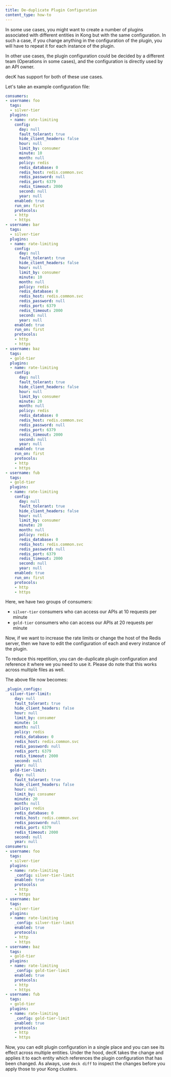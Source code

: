 ```yaml
---
title: De-duplicate Plugin Configuration
content_type: how-to
---
```


In some use cases, you might want to create a number of plugins associated with
different entities in Kong but with the same configuration. In such a case,
if you change anything in the configuration of the plugin, you will have to
repeat it for each instance of the plugin.

In other use cases, the plugin configuration could be decided by a different
team (Operations in some cases), and the configuration is directly used by
an API owner.

decK has support for both of these use cases.

Let's take an example configuration file:

```yaml
consumers:
- username: foo
  tags:
  - silver-tier
  plugins:
  - name: rate-limiting
    config:
      day: null
      fault_tolerant: true
      hide_client_headers: false
      hour: null
      limit_by: consumer
      minute: 10
      month: null
      policy: redis
      redis_database: 0
      redis_host: redis.common.svc
      redis_password: null
      redis_port: 6379
      redis_timeout: 2000
      second: null
      year: null
    enabled: true
    run_on: first
    protocols:
    - http
    - https
- username: bar
  tags:
  - silver-tier
  plugins:
  - name: rate-limiting
    config:
      day: null
      fault_tolerant: true
      hide_client_headers: false
      hour: null
      limit_by: consumer
      minute: 10
      month: null
      policy: redis
      redis_database: 0
      redis_host: redis.common.svc
      redis_password: null
      redis_port: 6379
      redis_timeout: 2000
      second: null
      year: null
    enabled: true
    run_on: first
    protocols:
    - http
    - https
- username: baz
  tags:
  - gold-tier
  plugins:
  - name: rate-limiting
    config:
      day: null
      fault_tolerant: true
      hide_client_headers: false
      hour: null
      limit_by: consumer
      minute: 20
      month: null
      policy: redis
      redis_database: 0
      redis_host: redis.common.svc
      redis_password: null
      redis_port: 6379
      redis_timeout: 2000
      second: null
      year: null
    enabled: true
    run_on: first
    protocols:
    - http
    - https
- username: fub
  tags:
  - gold-tier
  plugins:
  - name: rate-limiting
    config:
      day: null
      fault_tolerant: true
      hide_client_headers: false
      hour: null
      limit_by: consumer
      minute: 20
      month: null
      policy: redis
      redis_database: 0
      redis_host: redis.common.svc
      redis_password: null
      redis_port: 6379
      redis_timeout: 2000
      second: null
      year: null
    enabled: true
    run_on: first
    protocols:
    - http
    - https
```

Here, we have two groups of consumers:
- `silver-tier` consumers who can access our APIs at 10 requests per minute
- `gold-tier` consumers who can access our APIs at 20 requests per minute

Now, if we want to increase the rate limits or change the host of the Redis
server, then we have to edit the configuration of each and every instance of
the plugin.

To reduce this repetition, you can de-duplicate plugin configuration and
reference it where we you need to use it.
Please do note that this works across multiple files as well.

The above file now becomes:

```yaml
_plugin_configs:
  silver-tier-limit:
    day: null
    fault_tolerant: true
    hide_client_headers: false
    hour: null
    limit_by: consumer
    minute: 14
    month: null
    policy: redis
    redis_database: 0
    redis_host: redis.common.svc
    redis_password: null
    redis_port: 6379
    redis_timeout: 2000
    second: null
    year: null
  gold-tier-limit:
    day: null
    fault_tolerant: true
    hide_client_headers: false
    hour: null
    limit_by: consumer
    minute: 20
    month: null
    policy: redis
    redis_database: 0
    redis_host: redis.common.svc
    redis_password: null
    redis_port: 6379
    redis_timeout: 2000
    second: null
    year: null
consumers:
- username: foo
  tags:
  - silver-tier
  plugins:
  - name: rate-limiting
    _config: silver-tier-limit
    enabled: true
    protocols:
    - http
    - https
- username: bar
  tags:
  - silver-tier
  plugins:
  - name: rate-limiting
    _config: silver-tier-limit
    enabled: true
    protocols:
    - http
    - https
- username: baz
  tags:
  - gold-tier
  plugins:
  - name: rate-limiting
    _config: gold-tier-limit
    enabled: true
    protocols:
    - http
    - https
- username: fub
  tags:
  - gold-tier
  plugins:
  - name: rate-limiting
    _config: gold-tier-limit
    enabled: true
    protocols:
    - http
    - https
```

Now, you can edit plugin configuration in a single place and you can see its
effect across multiple entities. Under the hood, decK takes the change and
applies it to each entity which references the plugin configuration that has
been changed. As always, use `deck diff` to inspect the changes before you
apply those to your Kong clusters.
